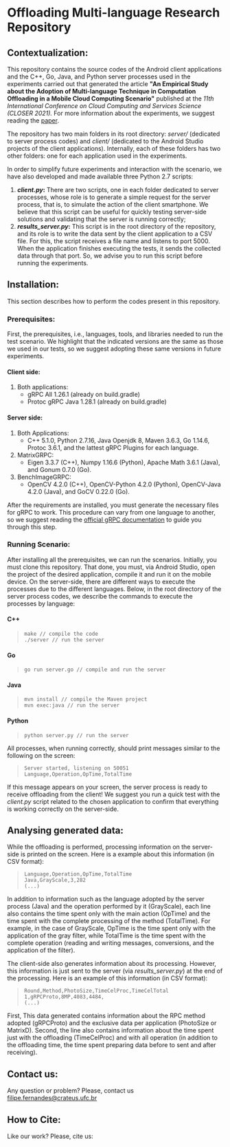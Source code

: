 # Offloading Multi-language Research Repository

## Contextualization:

This repository contains the source codes of the Android client applications and the C++, Go, Java, and Python server processes used in the experiments carried out that generated the article **"An Empirical Study about the Adoption of Multi-language Technique in Computation Offloading in a Mobile Cloud Computing Scenario"** published at the *11th International Conference on Cloud Computing and Services Science (CLOSER 2021).* For more information about the experiments, we suggest reading the [paper](https://www.scitepress.org/PublicationsDetail.aspx?ID=8F4V9bepymE=&t=1).

The repository has two main folders in its root directory: *server/* (dedicated to server process codes) and *client/* (dedicated to the Android Studio projects of the client applications). Internally, each of these folders has two other folders: one for each application used in the experiments.

In order to simplify future experiments and interaction with the scenario, we have also developed and made available three Python 2.7 scripts:

1. ***client.py*:** There are two scripts, one in each folder dedicated to server processes, whose role is to generate a simple request for the server process, that is, to simulate the action of the client smartphone. We believe that this script can be useful for quickly testing server-side solutions and validating that the server is running correctly;
2. ***results_server.py*:** This script is in the root directory of the repository, and its role is to write the data sent by the client application to a CSV file. For this, the script receives a file name and listens to port 5000. When the application finishes executing the tests, it sends the collected data through that port. So, we advise you to run this script before running the experiments.

## Installation:

This section describes how to perform the codes present in this repository.

### Prerequisites:

First, the prerequisites, i.e., languages, tools, and libraries needed to run the test scenario. We highlight that the indicated versions are the same as those we used in our tests, so we suggest adopting these same versions in future experiments.

#### Client side:

1. Both applications:
	* gRPC All 1.26.1 (already on build.gradle)
	* Protoc gRPC Java 1.28.1 (already on build.gradle)

#### Server side:

1. Both Applications:
	* C++ 5.1.0, Python 2.7.16, Java Openjdk 8, Maven 3.6.3, Go 1.14.6, Protoc 3.6.1, and the lattest gRPC Plugins for each language.
2. MatrixGRPC:
	*  Eigen 3.3.7 (C++), Numpy 1.16.6 (Python), Apache Math 3.6.1 (Java), and Gonum 0.7.0 (Go).
3. BenchImageGRPC:
	* OpenCV 4.2.0 (C++), OpenCV-Python 4.2.0 (Python), OpenCV-Java 4.2.0 (Java), and GoCV 0.22.0 (Go).

After the requirements are installed, you must generate the necessary files for gRPC to work. This procedure can vary from one language to another, so we suggest reading the [official gRPC documentation](https://grpc.io/docs/) to guide you through this step. 

### Running Scenario:

After installing all the prerequisites, we can run the scenarios. Initially, you must clone this repository. That done, you must, via Android Studio, open the project of the desired application, compile it and run it on the mobile device. On the server-side, there are different ways to execute the processes due to the different languages. Below, in the root directory of the server process codes, we describe the commands to execute the processes by language:

#### C++
> ```make // compile the code```<br/>
> ```./server // run the server```<br/>


#### Go
> ```go run server.go // compile and run the server```<br/>


#### Java
> ```mvn install // compile the Maven project```<br/>
> ```mvn exec:java // run the server```<br/>

#### Python
> ```python server.py // run the server```<br/>


All processes, when running correctly, should print messages similar to the following on the screen:

> ```Server started, listening on 50051```<br/>
> ```Language,Operation,OpTime,TotalTime```<br/>

If this message appears on your screen, the server process is ready to receive offloading from the client! We suggest you run a quick test with the *client.py* script related to the chosen application to confirm that everything is working correctly on the server-side.

## Analysing generated data:

While the offloading is performed, processing information on the server-side is printed on the screen. Here is a example about this information (in CSV format):

> ```Language,Operation,OpTime,TotalTime```<br/>
> ```Java,GrayScale,3,282```<br/>
> ```(...)```<br/>

In addition to information such as the language adopted by the server process (Java) and the operation performed by it (GrayScale), each line also contains the time spent only with the main action (OpTime) and the time spent with the complete processing of the method (TotalTime). For example, in the case of GrayScale, OpTime is the time spent only with the application of the gray filter, while TotalTime is the time spent with the complete operation (reading and writing messages, conversions, and the application of the filter).

The client-side also generates information about its processing. 
However, this information is just sent to the server (via *results_server.py*) at the end of the processing. Here is an example of this information (in CSV format):

> ```Round,Method,PhotoSize,TimeCelProc,TimeCelTotal```<br/>
> ```1,gRPCProto,8MP,4083,4484,```<br/>
> ```(...)```<br/>

First, This data generated contains information about the RPC method adopted (gRPCProto) and the exclusive data per application (PhotoSize or MatrixD). Second, the line also contains information about the time spent just with the offloading (TimeCelProc) and with all operation (in addition to the offloading time, the time spent preparing data before to sent and after receiving).

## Contact us:

Any question or problem? Please, contact us <filipe.fernandes@crateus.ufc.br>

## How to Cite:

Like our work? Please, cite us:

